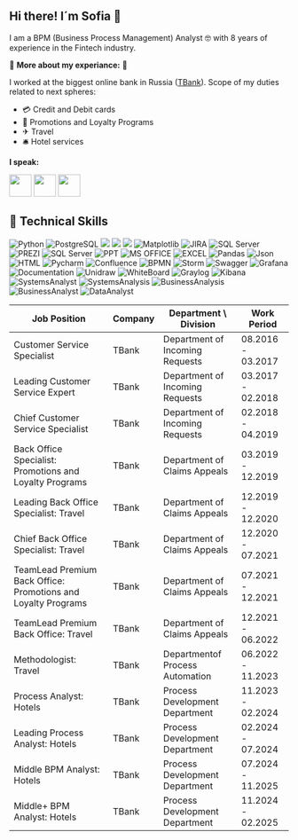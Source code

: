 ## Hi there! I´m Sofia 👋

I am a BPM (Business Process Management) Analyst 🤓 with 8 years of experience in the Fintech industry.

💼 **More about my experiance:** 💼

I worked at the biggest online bank in Russia ([TBank](https://www.tbank.ru/)).
Scope of my duties related to next spheres:
- 💳 Credit and Debit cards
- 🎁 Promotions and Loyalty Programs
- ✈ Travel
- 🛎 Hotel services


**I speak:**

<img src="https://github.com/user-attachments/assets/ca237c69-f01a-4509-a65a-5e0a82ac7e08" width="40" height="40">
<img src="https://github.com/user-attachments/assets/b9d6629e-4085-40f5-b70b-5f806c11e113" width="40" height="40">
<img src="https://github.com/user-attachments/assets/637940db-a09c-4a6c-a403-908f827494fe" width="40" height="40">



## 💼 Technical Skills

![Python](https://img.shields.io/badge/python-3670A0?style=for-the-badge&logo=python&logoColor=ffdd54)
![PostgreSQL](https://img.shields.io/badge/PostgreSQL-316192?style=for-the-badge&logo=postgresql&logoColor=white)
![](https://img.shields.io/badge/MySQL-00000F?style=for-the-badge&logo=mysql&logoColor=white)
![](https://img.shields.io/badge/SQLite-07405E?style=for-the-badge&logo=sqlite&logoColor=white)
![](https://img.shields.io/badge/Tableau-E97627?style=for-the-badge&logo=Tableau&logoColor=white)
![Matplotlib](https://img.shields.io/badge/Matplotlib-%23ffffff.svg?style=for-the-badge&logo=Matplotlib&logoColor=black)
![JIRA](https://img.shields.io/badge/Jira-0052CC?style=for-the-badge&logo=Jira&logoColor=white)
![SQL Server](https://img.shields.io/badge/Microsoft_SQL_Server-CC2927?style=for-the-badge&logo=microsoft-sql-server&logoColor=white)
![PREZI](https://img.shields.io/badge/Prezi-3181FF?style=for-the-badge&logo=prezi&logoColor=white)
![SQL Server](https://img.shields.io/badge/Microsoft_SQL_Server-CC2927?style=for-the-badge&logo=microsoft-sql-server&logoColor=white)
![PPT](https://img.shields.io/badge/Microsoft_PowerPoint-B7472A?style=for-the-badge&logo=microsoft-powerpoint&logoColor=white)
![MS OFFICE](https://img.shields.io/badge/Microsoft_Office-D83B01?style=for-the-badge&logo=microsoft-office&logoColor=white)
![EXCEL](https://img.shields.io/badge/Microsoft_Excel-217346?style=for-the-badge&logo=microsoft-excel&logoColor=white)
![Pandas](https://img.shields.io/badge/Pandas-2C2D72?style=for-the-badge&logo=pandas&logoColor=white)
![Json](https://img.shields.io/badge/json-5E5C5C?style=for-the-badge&logo=json&logoColor=white)
![HTML](https://img.shields.io/badge/HTML5-E34F26?style=for-the-badge&logo=html5&logoColor=white)
![Pycharm](https://img.shields.io/badge/PyCharm-000000.svg?&style=for-the-badge&logo=PyCharm&logoColor=white)
![Confluence](https://img.shields.io/badge/Confluence-3F3FF2?style=for-the-badge&logo=confluence&logoColor=white)
![BPMN](https://img.shields.io/badge/BPMN-59F48A?style=for-the-badge&logo=bpmn&logoColor=white)
![Storm](https://img.shields.io/badge/Storm-F51934?style=for-the-badge&logo=storm&logoColor=white)
![Swagger](https://img.shields.io/badge/Swagger-4BF23F?style=for-the-badge&logo=swagger&logoColor=white)
![Grafana](https://img.shields.io/badge/Grafana-1E0D0C?style=for-the-badge&logo=grafana&logoColor=white)
![Documentation](https://img.shields.io/badge/Documentation-ffffff?style=for-the-badge&logo=whiteboard&logoColor=white)
![Unidraw](https://img.shields.io/badge/Unidraw-4BF23F?style=for-the-badge&logo=unidraw&logoColor=white)
![WhiteBoard](https://img.shields.io/badge/WhiteBoard-ffffff?style=for-the-badge&logo=whiteboard&logoColor=white)
![Graylog](https://img.shields.io/badge/Graylog-4BF23F?style=for-the-badge&logo=graylog&logoColor=white)
![Kibana](https://img.shields.io/badge/Kibana-F51934?style=for-the-badge&logo=kibana&logoColor=white)
![SystemsAnalyst](https://img.shields.io/badge/SystemsAnalyst-000000.svg?&style=for-the-badge&logo=SystemsAnalyst&logoColor=white)
![SystemsAnalysis](https://img.shields.io/badge/SystemsAnalysis-000000.svg?&style=for-the-badge&logo=SystemsAnalysis&logoColor=white)
![BusinessAnalysis](https://img.shields.io/badge/BusinessAnalysis-000000.svg?&style=for-the-badge&logo=BusinessAnalysis&logoColor=white)
![BusinessAnalyst](https://img.shields.io/badge/BusinessAnalyst-000000.svg?&style=for-the-badge&logo=BusinessAnalyst&logoColor=white)
![DataAnalyst](https://img.shields.io/badge/DataAnalyst-000000.svg?&style=for-the-badge&logo=DataAnalyst&logoColor=white)

| Job Position  | Company       | Department \ Division  | Work Period   |
| ------------- | ------------- | ---------------------- | ------------- |
| Customer Service Specialist  | TBank  | Department of Incoming Requests | 08.2016 - 03.2017 |
| Leading Customer Service Expert  | TBank  | Department of Incoming Requests | 03.2017 - 02.2018 |
| Chief Customer Service Specialist  | TBank  | Department of Incoming Requests | 02.2018 - 04.2019 |
| Back Office Specialist: Promotions and Loyalty Programs  | TBank  | Department of Claims Appeals | 03.2019 - 12.2019 |
| Leading Back Office Specialist: Travel  | TBank  | Department of Claims Appeals | 12.2019 - 12.2020 |
| Chief Back Office Specialist: Travel  | TBank  | Department of Claims Appeals | 12.2020 - 07.2021 |
| TeamLead Premium Back Office: Promotions and Loyalty Programs  | TBank  | Department of Claims Appeals | 07.2021 - 12.2021 |
| TeamLead Premium Back Office: Travel  | TBank  | Department of Claims Appeals | 12.2021 - 06.2022 |
| Methodologist: Travel  | TBank  | Departmentof Process Automation | 06.2022 - 11.2023 |
| Process Analyst: Hotels  | TBank  | Process Development Department | 11.2023 - 02.2024 |
| Leading Process Analyst: Hotels  | TBank  | Process Development Department | 02.2024 - 07.2024 |
| Middle BPM Analyst: Hotels  | TBank  | Process Development Department | 07.2024 - 11.2025 |
| Middle+ BPM Analyst: Hotels  | TBank  | Process Development Department | 11.2024 - 02.2025 |
<!--
**KazzarmenkovaSofia/KazzarmenkovaSofia** is a ✨ _special_ ✨ repository because its `README.md` (this file) appears on your GitHub profile.

Here are some ideas to get you started:

- 🔭 I’m currently working on ...
- 🌱 I’m currently learning ...
- 👯 I’m looking to collaborate on ...
- 🤔 I’m looking for help with ...
- 💬 Ask me about ...
- 📫 How to reach me: ...
- 😄 Pronouns: ...
- ⚡ Fun fact: ...
-->
